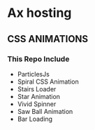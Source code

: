 # Ax hosting 

## CSS ANIMATIONS

### This Repo Include 

- ParticlesJs 
- Spiral CSS Animation
- Stairs Loader 
- Star Animation
- Vivid Spinner
- Saw Ball Animation
- Bar Loading
